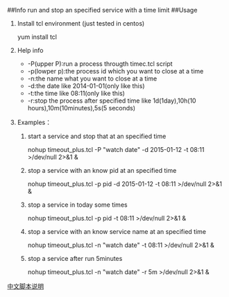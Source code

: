 ##Info
run and stop an specified service with a time limit
##Usage
1. Install tcl environment (just tested in centos)

	yum install tcl
2. Help info

	* -P(upper P):run a process througth timec.tcl script
	* -p(lowper p):the process id which you want to close at a time
	* -n:the name what you want to close at a time
	* -d:the date like 2014-01-01(only like this)
	* -t:the time like 08:11(only like this)
	* -r:stop the process after specified time like 1d(1day),10h(10 hours),10m(10minutes),5s(5 seconds)

3. Examples：
	1. start a service and stop that at an specified time
	
		nohup timeout_plus.tcl -P "watch date" -d 2015-01-12 -t 08:11 >/dev/null 2>&1 &
	2. stop a service with an know pid at an specified time
	
		nohup timeout_plus.tcl -p pid -d 2015-01-12 -t 08:11 >/dev/null 2>&1 &
	3. stop a service in today some times
	
		nohup timeout_plus.tcl -p pid -t 08:11 >/dev/null 2>&1 &
	4. stop a service with an know service name at an specified time
	
		nohup timeout_plus.tcl -n "watch date" -t 08:11 >/dev/null 2>&1 &
	5. stop a service after run 5minutes
		
		nohup timeout_plus.tcl -n "watch date" -r 5m >/dev/null 2>&1 &

[中文脚本说明](http://www.4linuxfun.com/timeout_plus-jiao-ben-shuo-ming/)
